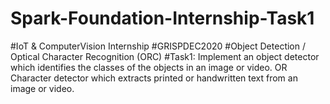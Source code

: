 # Spark-Foundation-Internship-Task1
#IoT & ComputerVision Internship
#GRISPDEC2020
#Object Detection / Optical Character Recognition (ORC)
#Task1: Implement an object detector which identifies the classes of the objects in
an image or video. OR
Character detector which extracts printed or handwritten text from an
image or video.
